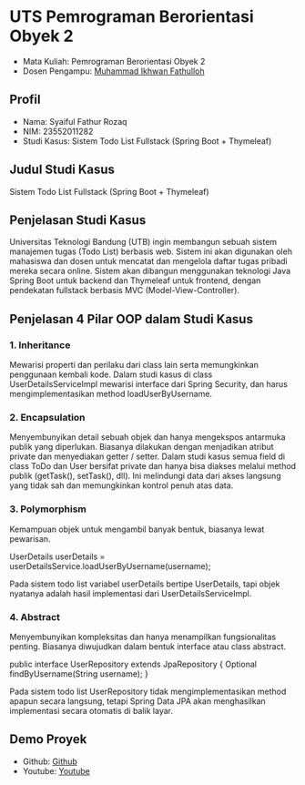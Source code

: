 # UTS Pemrograman Berorientasi Obyek 2
<ul>
  <li>Mata Kuliah: Pemrograman Berorientasi Obyek 2</li>
  <li>Dosen Pengampu: <a href="https://github.com/Muhammad-Ikhwan-Fathulloh">Muhammad Ikhwan Fathulloh</a></li>
</ul>

## Profil
<ul>
  <li>Nama: Syaiful Fathur Rozaq</li>
  <li>NIM: 23552011282</li>
  <li>Studi Kasus: Sistem Todo List Fullstack (Spring Boot + Thymeleaf)</li>
</ul>

## Judul Studi Kasus
<p>Sistem Todo List Fullstack (Spring Boot + Thymeleaf)</p>

## Penjelasan Studi Kasus
<p>Universitas Teknologi Bandung (UTB) ingin membangun sebuah sistem manajemen tugas (Todo List) berbasis web. Sistem ini akan digunakan oleh mahasiswa dan dosen untuk mencatat dan mengelola daftar tugas pribadi mereka secara online. Sistem akan dibangun menggunakan teknologi Java Spring Boot untuk backend dan Thymeleaf untuk frontend, dengan pendekatan fullstack berbasis MVC (Model-View-Controller).</p>

## Penjelasan 4 Pilar OOP dalam Studi Kasus

### 1. Inheritance
<p>Mewarisi properti dan perilaku dari class lain serta memungkinkan penggunaan kembali kode. Dalam studi kasus di class UserDetailsServiceImpl mewarisi interface dari Spring Security, dan harus mengimplementasikan method loadUserByUsername.</p>

### 2. Encapsulation
<p>Menyembunyikan detail sebuah objek dan hanya mengekspos antarmuka publik yang diperlukan. Biasanya dilakukan dengan menjadikan atribut private dan menyediakan getter / setter. Dalam studi kasus semua field di class ToDo dan User bersifat private dan hanya bisa diakses melalui method publik (getTask(), setTask(), dll). Ini melindungi data dari akses langsung yang tidak sah dan memungkinkan kontrol penuh atas data.</p>

### 3. Polymorphism
<p>Kemampuan objek untuk mengambil banyak bentuk, biasanya lewat pewarisan. </p>
<p>UserDetails userDetails = userDetailsService.loadUserByUsername(username);</p>
<p>Pada sistem todo list variabel userDetails bertipe UserDetails, tapi objek nyatanya adalah hasil implementasi dari UserDetailsServiceImpl. </p>

### 4. Abstract
<p>Menyembunyikan kompleksitas dan hanya menampilkan fungsionalitas penting. Biasanya diwujudkan dalam bentuk interface atau class abstract.</p>
<p>public interface UserRepository extends JpaRepository<User, Long> {
    Optional<User> findByUsername(String username);
}</p>
<p>Pada sistem todo list UserRepository tidak mengimplementasikan method apapun secara langsung, tetapi Spring Data JPA akan menghasilkan implementasi secara otomatis di balik layar.</p>


## Demo Proyek
<ul>
  <li>Github: <a href="">Github</a></li>
  <li>Youtube: <a href="">Youtube</a></li>
</ul>

